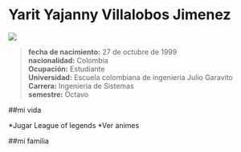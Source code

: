 # Yarit Yajanny Villalobos Jimenez

![](https://github.com/MiguelFuquene1024/CVDS-2-LAB1/tree/master/yarit/images/yarit.jpg)

>**fecha de nacimiento:** 27 de octubre de 1999\
**nacionalidad:** Colombia\
**Ocupación:** Estudiante\
**Universidad:** Escuela colombiana de ingenieria Julio Garavito\
**Carrera:** Ingenieria de Sistemas\
**semestre:** Octavo

##mi vida

*Jugar League of legends
*Ver animes

##mi familia



		


		
 

